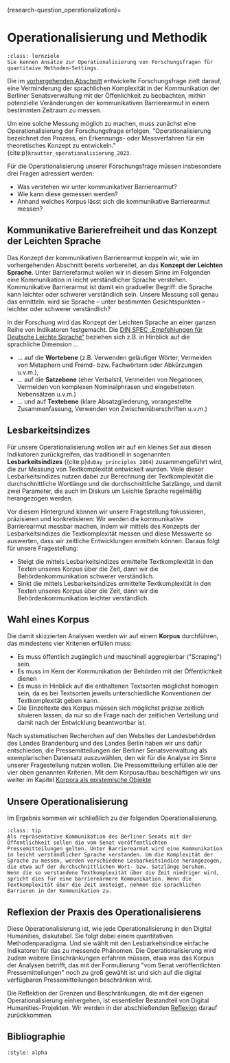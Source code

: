 (research-question_operationalization)= 
# Operationalisierung und Methodik
```{admonition} Feinlernziel(e) dieses Kapitels
:class: lernziele
Sie kennen Ansätze zur Operationalisierung von Forschungsfragen für quantitaive Methoden-Settings.
```
Die im [vorhergehenden Abschnitt](research-question_research-question) entwickelte Forschungsfrage zielt darauf, eine Verminderung der sprachlichen Komplexität in der Kommunikation der Berliner Senatsverwaltung mit der Öffenlichkeit zu beobachten, mithin potenzielle Veränderungen der kommunikativen Barrierearmut in einem bestimmten Zeitraum zu messen. 

Um eine solche Messung möglich zu machen, muss zunächst eine Operationalisierung der Forschungsfrage erfolgen. "Operationalisierung bezeichnet den Prozess, ein Erkennungs- oder Messverfahren für ein theoretisches Konzept zu entwickeln." {cite:p}`krautter_operationalisierung_2023`.

Für die Operationalisierung unserer Forschungsfrage müssen insbesondere drei Fragen adressiert werden:
- Was verstehen wir unter kommunikativer Barrierearmut? 
- Wie kann diese gemessen werden?
- Anhand welches Korpus lässt sich die kommunikative Barrierearmut messen?

## Kommunikative Barierefreiheit und das Konzept der Leichten Sprache
Das Konzept der kommunikativen Barrierearmut koppeln wir, wie im vorhergehenden Abschnitt bereits vorbereitet, an das **Konzept der Leichten Sprache**. Unter Barrierefarmut wollen wir in diesem Sinne im Folgenden eine Kommunikation in leicht verständlicher Sprache verstehen. Kommunikative Barrierarmut ist damit ein gradueller Begriff: die Sprache kann leichter oder schwerer verständlich sein. Unsere Messung soll genau das ermitteln: wird sie Sprache – unter bestimmten Gesichtspunkten – leichter oder schwerer verständlich?

In der Forschung wird das Konzept der Leichten Sprache an einer ganzen Reihe von Indikatoren festgemacht. Die [DIN SPEC „Empfehlungen für Deutsche Leichte Sprache“](https://www.dinmedia.de/de/technische-regel/din-spec-33429/387728031) beziehen sich z.B. in Hinblick auf die sprachliche Dimension …  
- … auf die **Wortebene** (z.B. Verwenden geläufiger Wörter, Vermeiden von Metaphern und Fremd- bzw. Fachwörtern oder Abkürzungen u.v.m.), 
- … auf die **Satzebene** (eher Verbalstil, Vermeiden von Negationen, Vermeiden von komplexen Nominalphrasen und eingebetteten Nebensätzen u.v.m.) 
- … und auf **Textebene** (klare Absatzgliederung, vorangestellte Zusammenfassung, Verwenden von Zwischenüberschriften u.v.m.)

## Lesbarkeitsindizes
Für unsere Operationalisierung wollen wir auf ein kleines Set aus diesen Indikatoren zurückgreifen, das traditionell in sogenannten **Lesbarkeitsindizes** ({cite:p}`dubay_principles_2004`) zusammengeführt wird, die zur Messung von Textkomplexität entwickelt wurden. Viele dieser Lesbarkeitsindizes nutzen dabei zur Berechnung der Textkomplexität die durchschnittliche Wortlänge und die durchschnittliche Satzlänge, und damit zwei Parameter, die auch im Diskurs um Leichte Sprache regelmäßig herangezogen werden. 

Vor diesem Hintergrund können wir unsere Fragestellung fokussieren, präzisieren und konkretisieren: Wir werden die kommunikative Barrierearmut messbar machen, indem wir mittels des Konzepts der Lesbarkeitsindizes die Textkomplexität messen und diese Messwerte so auswerten, dass wir zeitliche Entwicklungen ermitteln können. Daraus folgt für unsere Fragestellung: 
- Steigt die mittels Lesbarkeitsindizes ermittelte Textkomplexität in den Texten unseres Korpus über die Zeit, dann wir die Behördenkommunikation schwerer verständlich.
- Sinkt die mittels Lesbarkeitsindizes ermittelte Textkomplexität in den Texten unseres Korpus über die Zeit, dann wir die Behördenkommunikation leichter verständlich.

## Wahl eines Korpus
Die damit skizzierten Analysen werden wir auf einem **Korpus** durchführen, das mindestens vier Kriterien erfüllen muss: 
- Es muss öffentlich zugänglich und maschinell aggregierbar ("Scraping") sein.
- Es muss im Kern der Kommunikation der Behörden mit der Öffentlichkeit dienen
- Es muss in Hinblick auf die enthaltenen Textsorten möglichst homogen sein, da es bei Textsorten jeweils unterschiedliche Konventionen der Textkomplexität geben kann.
- Die Einzeltexte des Korpus müssen sich möglichst präzise zeitlich situieren lassen, da nur so die Frage nach der zeitlichen Verteilung und damit nach der Entwicklung beantwortbar ist. 

Nach systematischen Recherchen auf den Websites der Landesbehörden des Landes Brandenburg und des Landes Berlin haben wir uns dafür entschieden, die Pressemitteilungen der Berliner Senatsverwaltung als exemplarischen Datensatz auszuwählen, den wir für die Analyse im Sinne unserer Fragestellung nutzen wollen. Die Pressemitteilung erfüllen alle der vier oben genannten Kriterien. Mit dem Korpusaufbau beschäftigen wir uns weiter im Kapitel [Korpora als epistemische Objekte](corpus-collection_intro)


## Unsere Operationalisierung
Im Ergebnis kommen wir schließlich zu der folgenden Operationalisierung.

`````{admonition} Operationalisierung
:class: tip
Als repräsentative Kommunikation des Berliner Senats mit der Öffentlichkeit sollen die vom Senat veröffentlichten Pressemitteilungen gelten. Unter Barrierearmut wird eine Kommunikation in leicht verständlicher Sprache verstanden. Um die Komplexität der Sprache zu messen, werden verschiedene Lesbarkeitsindice herangezogen, die etwa auf der durchschnittlichen Wort- bzw. Satzlänge beruhen. 
Wenn die so verstandene Textkomplexität über die Zeit niedriger wird, spricht dies für eine barriereärmere Kommunikation. Wenn die Textkomplexität über die Zeit ansteigt, nehmen die sprachlichen Barrieren in der Kommunikation zu. 

`````

## Reflexion der Praxis des Operationalisierens
Diese Operationalisierung ist, wie jede Operationalisierung in den Digital Humanities, diskutabel. Sie folgt dabei einem quantitativen Methodenparadigma. Und sie wählt mit den Lesbarkeitsindice einfache Indikatoren für das zu messende Phänomen. Die Operationalisierung wird zudem weitere Einschränkungen erfahren müssen, etwa was das Korpus der Analysen betrifft, das mit der Formulierung "vom Senat veröffentlichten Pressemitteilungen" noch zu groß gewählt ist und sich auf die digital verfügbaren Pressemitteilungen beschränken wird.   

Die Reflektion der Grenzen und Beschränkungen, die mit der eigenen Operationalisierung einhergehen, ist essentieller Bestandteil von Digital Humanities-Projekten. Wir werden in der abschließenden [Reflexion](reflection_reflection) darauf zurückkommen.

## Bibliographie
```{bibliography}
:style: alpha
```
